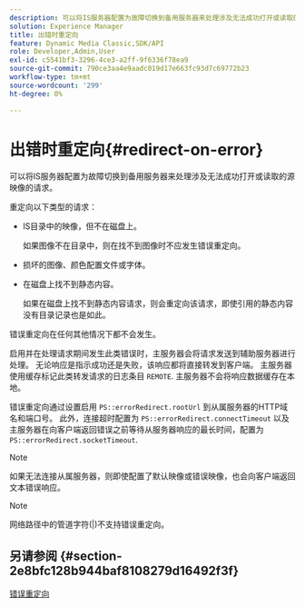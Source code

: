 ```yaml
---
description: 可以将IS服务器配置为故障切换到备用服务器来处理涉及无法成功打开或读取的源映像的请求。
solution: Experience Manager
title: 出错时重定向
feature: Dynamic Media Classic,SDK/API
role: Developer,Admin,User
exl-id: c5541bf3-3296-4ce3-a2ff-9f6336f78ea9
source-git-commit: 790ce3aa4e9aadc019d17e663fc93d7c69772b23
workflow-type: tm+mt
source-wordcount: '299'
ht-degree: 0%

---
```


# 出错时重定向{#redirect-on-error}

可以将IS服务器配置为故障切换到备用服务器来处理涉及无法成功打开或读取的源映像的请求。

重定向以下类型的请求：

* IS目录中的映像，但不在磁盘上。

   如果图像不在目录中，则在找不到图像时不应发生错误重定向。

* 损坏的图像、颜色配置文件或字体。
* 在磁盘上找不到静态内容。

   如果在磁盘上找不到静态内容请求，则会重定向该请求，即使引用的静态内容没有目录记录也是如此。

错误重定向在任何其他情况下都不会发生。

启用并在处理请求期间发生此类错误时，主服务器会将请求发送到辅助服务器进行处理。 无论响应是指示成功还是失败，该响应都将直接转发到客户端。 主服务器使用缓存标记此类转发请求的日志条目 `REMOTE`. 主服务器不会将响应数据缓存在本地。

错误重定向通过设置启用 `PS::errorRedirect.rootUrl` 到从属服务器的HTTP域名和端口号。 此外，连接超时配置为 `PS::errorRedirect.connectTimeout` 以及主服务器在向客户端返回错误之前等待从服务器响应的最长时间，配置为 `PS::errorRedirect.socketTimeout`.

>[!NOTE]
>
>如果无法连接从属服务器，则即使配置了默认映像或错误映像，也会向客户端返回文本错误响应。

>[!NOTE]
>
>网络路径中的管道字符(|)不支持错误重定向。

## 另请参阅 {#section-2e8bfc128b944baf8108279d16492f3f}

[错误重定向](../../../is-api/image-serving-api-ref/c-configuration-and-administration/c-server-settings/r-error-redirection.md#reference-268b1bf6ce1b44bb979727c6f5daf1ac)
